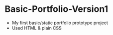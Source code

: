 # Basic-Portfolio-Version1
- My first basic/static portfolio prototype project
- Used HTML & plain CSS

